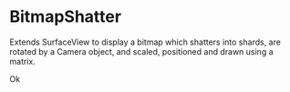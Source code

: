 # BitmapShatter
Extends SurfaceView to display a bitmap which shatters into shards, are rotated by a Camera object, and scaled, positioned and drawn using a matrix.

Ok

